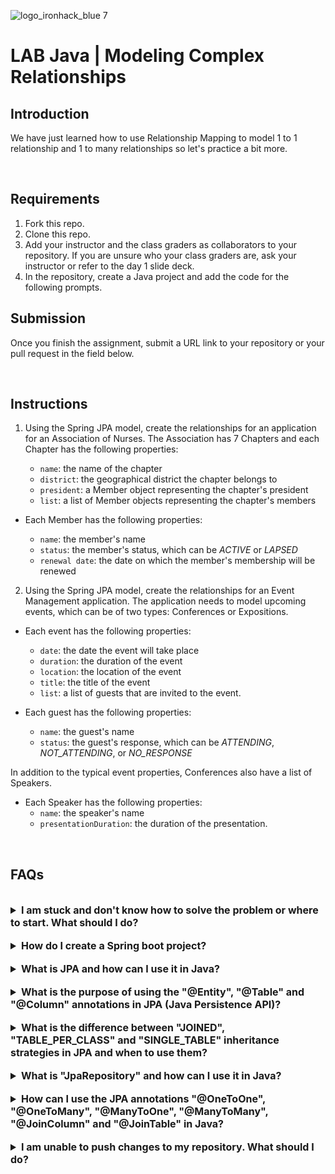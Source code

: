 ![logo_ironhack_blue 7](https://user-images.githubusercontent.com/23629340/40541063-a07a0a8a-601a-11e8-91b5-2f13e4e6b441.png)

# LAB Java | Modeling Complex Relationships

## Introduction

We have just learned how to use Relationship Mapping to model 1 to 1 relationship and 1 to many relationships so let's practice a bit more.

<br>

## Requirements

1. Fork this repo.
2. Clone this repo.
3. Add your instructor and the class graders as collaborators to your repository. If you are unsure who your class graders are, ask your instructor or refer to the day 1 slide deck.
4. In the repository, create a Java project and add the code for the following prompts.

## Submission

Once you finish the assignment, submit a URL link to your repository or your pull request in the field below.

<br>

## Instructions

1. Using the Spring JPA model, create the relationships for an application for an Association of Nurses. The Association has 7 Chapters and each Chapter has the following properties:

   - `name`: the name of the chapter
   - `district`: the geographical district the chapter belongs to
   - `president`: a Member object representing the chapter's president
   - `list`: a list of Member objects representing the chapter's members

- Each Member has the following properties:

  - `name`: the member's name
  - `status`: the member's status, which can be _ACTIVE_ or _LAPSED_
  - `renewal date`: the date on which the member's membership will be renewed

2. Using the Spring JPA model, create the relationships for an Event Management application. The application needs to model upcoming events, which can be of two types: Conferences or Expositions.

- Each event has the following properties:

  - `date`: the date the event will take place
  - `duration`: the duration of the event
  - `location`: the location of the event
  - `title`: the title of the event
  - `list`: a list of guests that are invited to the event.

- Each guest has the following properties:
  - `name`: the guest's name
  - `status`: the guest's response, which can be _ATTENDING_, _NOT_ATTENDING_, or _NO_RESPONSE_

In addition to the typical event properties, Conferences also have a list of Speakers.

- Each Speaker has the following properties:
  - `name`: the speaker's name
  - `presentationDuration`: the duration of the presentation.

<br>

## FAQs

<br>

<details>
  <summary style="font-size: 16px; cursor: pointer; outline: none; font-weight: bold;">I am stuck and don't know how to solve the problem or where to start. What should I do?</summary>

  <br> <!-- ✅ -->

  If you are stuck in your code and don't know how to solve the problem or where to start, you should take a step back and try to form a clear, straight forward question about the specific issue you are facing. The process you will go through while trying to define this question, will help you narrow down the problem and come up with potential solutions.

  For example, are you facing a problem because you don't understand the concept or are you receiving an error message that you don't know how to fix? It is usually helpful to try to state the problem as clearly as possible, including any error messages you are receiving. This can help you communicate the issue to others and potentially get help from classmates or online resources.

  Once you have a clear understanding of the problem, you should be able to start working toward the solution.

 </details>

<br>

<details>
  <summary style="font-size: 16px; cursor: pointer; outline: none; font-weight: bold;">How do I create a Spring boot project?</summary>

  <br> <!-- ✅ -->

  Spring boot is a framework for creating stand-alone, production-grade applications that are easy to launch and run. The best way to create a Spring boot project is to use the Spring Initializer website. The website provides a convenient way to generate a basic project structure with all the necessary dependencies and configurations.

  - Step 1: Go to [start.spring.io](https://start.spring.io/)
  - Step 2: Choose the type of project you want to create, such as Maven or Gradle.
  - Step 3: Select the version of Spring Boot you want to use.
  - Step 4: Choose the dependencies you need for your project. Some common dependencies include web, jpa and data-jpa.
  - Step 5: Click the "Generate" button to download the project files.

  Alternatively, you can use an Integrated Development Environment (IDE) such as Eclipse or IntelliJ IDEA. These IDEs have plugins for creating Spring boot projects, making it easy to set up the environment and get started with coding.

 </details>

<br>

<details>
  <summary style="font-size: 16px; cursor: pointer; outline: none; font-weight: bold;">What is JPA and how can I use it in Java?</summary>

  <br> <!-- ✅ -->

  JPA stands for Java Persistence API, which is a Java specification for accessing, persisting and managing data between Java objects and a relational database. JPA provides a standard interface for accessing databases, reducing the need for custom data access code and enabling efficient management of database connections.

  To use JPA in Java, you will need to include the necessary dependencies in your project, such as the Hibernate JPA implementation and create entity classes to represent your data. These entity classes will be annotated with JPA-specific annotations, such as `@Entity` and `@Id`, to indicate the mapping between the Java class and the database table.

  Here is a code snippet to show you how to create a JPA entity class in Java:

  ```java
  @Entity
  public class Employee {
    @Id
    @GeneratedValue(strategy=GenerationType.IDENTITY)
    private int id;

    private String name;
    private int age;
    private String position;

    // Getters and Setters for the attributes
  }
  ```

</details>

<br>

<details>
  <summary style="font-size: 16px; cursor: pointer; outline: none; font-weight: bold;">What is the purpose of using the "@Entity", "@Table" and "@Column" annotations in JPA (Java Persistence API)?</summary>

  <br> <!-- ✅ -->

  The `@Entity`, `@Table` and `@Column` annotations in JPA (Java Persistence API) are used to map Java objects to relational database tables.

  `@Entity` is used to mark a class as a persistent entity. This means that instances of the class can be stored in a database.

  `@Table` is used to define the name of the database table that the entity will be mapped to.

  `@Column` is used to define the columns in the table that correspond to the attributes of the entity.

  Here is an example of how to use these annotations:

  ```java
  @Entity
  @Table(name="employee")
  public class Employee {

    @Id
    @GeneratedValue(strategy=GenerationType.AUTO)
    @Column(name="id")
    private int id;

    @Column(name="first_name")
    private String firstName;

    @Column(name="last_name")
    private String lastName;

    //getters and setters
  }
  ```

  In this example, the `Employee` class is marked as a persistent entity using the `@Entity` annotation. The name of the database table is defined using the `@Table` annotation as "employee". The `id`, `firstName` and `lastName` attributes are mapped to columns in the "employee" table using the `@Column` annotation.

</details>

<br>

<details>
  <summary style="font-size: 16px; cursor: pointer; outline: none; font-weight: bold;">What is the difference between "JOINED", "TABLE_PER_CLASS" and "SINGLE_TABLE" inheritance strategies in JPA and when to use them?</summary>

  <br> <!-- ✅ -->

  The `@Inheritance` annotation in JPA can be used to specify inheritance strategy for entities in JPA. There are three strategies available in JPA: `SINGLE_TABLE`, `JOINED` and `TABLE_PER_CLASS`. The inheritance strategy is specified using the strategy attribute in the `@Inheritance` annotation.

  The inheritance strategies in JPA determine how the data is stored in the database for the entities that inherit from a parent entity.

  - **JOINED strategy**: creates separate tables for each concrete entity and a join between them is used to retrieve the data.

    ```java
    @Inheritance(strategy=InheritanceType.JOINED)
    @Entity
    public class Parent {
    // ...
    }
    ```

  - **TABLE_PER_CLASS strategy**: creates a separate table for each concrete entity and includes all the columns of the parent entity as well.

    ```java
    @Inheritance(strategy=InheritanceType.TABLE_PER_CLASS)
    @Entity
    public class Parent {
    // ...
    }
    ```

  - **SINGLE_TABLE strategy**: creates a single table for all the entities in the hierarchy, including a discriminator column to distinguish between the entities.

    ```java
    @Inheritance(strategy=InheritanceType.SINGLE_TABLE)
    @Entity
    public class Parent {
    // ...
    }
    ```

  The choice of inheritance strategy depends on the requirements of the application, such as the need for normalization, the number of columns in the table and the number of joins required to retrieve data. For example, if the entities have many columns and normalization is important, then JOINED strategy is appropriate. If there are fewer columns, the TABLE_PER_CLASS strategy may be more suitable. The SINGLE_TABLE strategy is the simplest and most compact but may result in a less flexible data model.

</details>

<br>

<details>
  <summary style="font-size: 16px; cursor: pointer; outline: none; font-weight: bold;">What is "JpaRepository" and how can I use it in Java?</summary>

  <br> <!-- ✅ -->

  `JpaRepository` is a Spring Data interface that extends the `PagingAndSortingRepository` interface. It provides all the basic **CRUD (Create, Read, Update, Delete)** operations and additional methods to work with **JPA (Java Persistence API)** to interact with the database.

  To use `JpaRepository` in your project, follow the below steps:

  Step 1: Import the necessary libraries

  ```java
  import org.springframework.data.jpa.repository.JpaRepository;
  ```

  Step 2: Create an interface that extends `JpaRepository`

  ```java
  public interface MyRepository extends JpaRepository<MyEntity, Long> {

  }
  ```

  **Note**: In the above code, `MyEntity` is the entity class that you want to interact with the database and Long is the type of the primary key of `MyEntity`.

  Step 3: Inject the interface in the class where you want to use it.

  ```java
  @Autowired
  private MyRepository myRepository;
  ```

  Step 4: You can now use the methods provided by `JpaRepository` to interact with the database, for example:

  ```java
  MyEntity myEntity = new MyEntity();
  myRepository.save(myEntity);
  ```

  With the above steps, you can now use `JpaRepository` to interact with the database in your Java project.

</details>

<br>

<details>
  <summary style="font-size: 16px; cursor: pointer; outline: none; font-weight: bold;">How can I use the JPA annotations "@OneToOne", "@OneToMany", "@ManyToOne", "@ManyToMany", "@JoinColumn" and "@JoinTable" in Java?</summary>

  <br> <!-- ✅ -->

  The Java Persistence API (JPA) provides several annotations for mapping relationships between entities in Java applications. These annotations include:

  1. **@OneToOne**: This annotation is used to define a one-to-one relationship between two entities. The following code shows how to use the `@OneToOne` annotation:

   ```java
   @Entity
   public class Employee {

     @Id
     @GeneratedValue(strategy = GenerationType.IDENTITY)
     private Long id;

     private String name;

     @OneToOne(cascade = CascadeType.ALL)
     @JoinColumn(name = "address_id", referencedColumnName = "id")
     private Address address;

     // Getters and setters ...
   }

   @Entity
   public class Address {

     @Id
     @GeneratedValue(strategy = GenerationType.IDENTITY)
     private Long id;

     private String street;

     private String city;

     // Getters and setters ...
   }
   ```

  2. **@OneToMany & @ManyToOne**: These annotations are used to define one-to-many and many-to-one relationships between two entities.

   The following code shows how to use the `@OneToMany` and the `@ManyToOne` annotation:

   ```java
   @Entity
   public class Department {

     @Id
     @GeneratedValue(strategy = GenerationType.IDENTITY)
     private Long id;

     private String name;

     @OneToMany(mappedBy = "department")
     private List<Employee> employees;

     // Getters and setters ...
   }

   @Entity
   public class Employee {

     @Id
     @GeneratedValue(strategy = GenerationType.IDENTITY)
     private Long id;

     private String name;

     @ManyToOne
     @JoinColumn(name = "department_id", referencedColumnName = "id")
     private Department department;

     // Getters and setters ...
   }
   ```

  3. **@ManyToMany & @JoinColumn & @JoinTable**: The `@ManyToMany` annotation is used in Java to define a many-to-many relationship between two entities. This means that multiple instances of one entity can be related to multiple instances of another entity.

  The `@JoinColumn` annotation is used in Java to specify the foreign key column that will be used to join the two entities. The foreign key column is used to establish a relationship between the entities.

  The `@JoinTable` annotation is used in Java to define a join table for a many-to-many relationship. The join table is used to store the relationship information between the two entities.

  The following code shows how to use the `@ManyToMany`, `@JoinColumn` and `@JoinTable` annotations:

   ```java
   @Entity
   public class User {

       @ManyToMany
       @JoinTable(name = "user_role",
       joinColumns = @JoinColumn(name = "user_id"),
       inverseJoinColumns = @JoinColumn(name = "role_id"))
       private List<Role> roles;

   }

   @Entity
   public class Role {

       @ManyToMany(mappedBy = "roles")
       private List<User> users;

   }
   ```

</details>

<br>

<details>
  <summary style="font-size: 16px; cursor: pointer; outline: none; font-weight: bold;">I am unable to push changes to my repository. What should I do?</summary>

  <br> <!-- ✅ -->

  If you are unable to push changes to your repository, here are a few steps that you can follow:

  1. Check your internet connection: Ensure that your internet connection is stable and working.
  1. Verify your repository URL: Make sure that you are using the correct repository URL to push your changes.
  2. Check Git credentials: Ensure that your Git credentials are up-to-date and correct. You can check your credentials using the following command:

  ```bash
  git config --list
  ```

  4. Update your local repository: Before pushing changes, make sure that your local repository is up-to-date with the remote repository. You can update your local repository using the following command:

  ```bash
  git fetch origin
  ```

  5. Check for conflicts: If there are any conflicts between your local repository and the remote repository, resolve them before pushing changes.
  6. Push changes: Once you have resolved any conflicts and updated your local repository, you can try pushing changes again using the following command:

  ```bash
  git push origin <branch_name>
  ```

</details>
